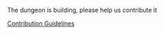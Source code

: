 The dungeon is building, please help us contribute it

[Contribution Guidelines](../../README.md#contribution-guidelines)
